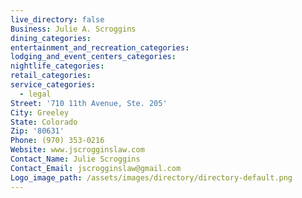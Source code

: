```yaml
---
live_directory: false
Business: Julie A. Scroggins
dining_categories:
entertainment_and_recreation_categories:
lodging_and_event_centers_categories:
nightlife_categories:
retail_categories:
service_categories:
  - legal
Street: '710 11th Avenue, Ste. 205'
City: Greeley
State: Colorado
Zip: '80631'
Phone: (970) 353-0216
Website: www.jscrogginslaw.com
Contact_Name: Julie Scroggins
Contact_Email: jscrogginslaw@gmail.com
Logo_image_path: /assets/images/directory/directory-default.png
---
```


